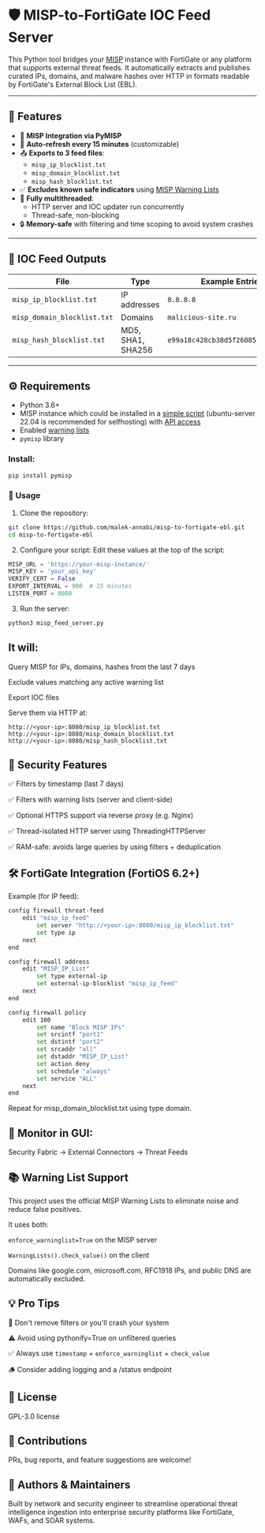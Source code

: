 # 🛡️ MISP-to-FortiGate IOC Feed Server

This Python tool bridges your [MISP](https://github.com/MISP/MISP) instance with FortiGate or any platform that supports external threat feeds. It automatically extracts and publishes curated IPs, domains, and malware hashes over HTTP in formats readable by FortiGate's External Block List (EBL).

---

## 🔧 Features

- 🧠 **MISP Integration via PyMISP**
- 🔁 **Auto-refresh every 15 minutes** (customizable)
- 📤 **Exports to 3 feed files**:
  - `misp_ip_blocklist.txt`
  - `misp_domain_blocklist.txt`
  - `misp_hash_blocklist.txt`
- ✅ **Excludes known safe indicators** using [MISP Warning Lists](https://github.com/MISP/misp-warninglists)
- 🧵 **Fully multithreaded**:
  - HTTP server and IOC updater run concurrently
  - Thread-safe, non-blocking
- 🔒 **Memory-safe** with filtering and time scoping to avoid system crashes

---

## 📂 IOC Feed Outputs

| File | Type | Example Entries |
|------|------|-----------------|
| `misp_ip_blocklist.txt` | IP addresses | `8.8.8.8` |
| `misp_domain_blocklist.txt` | Domains | `malicious-site.ru` |
| `misp_hash_blocklist.txt` | MD5, SHA1, SHA256 | `e99a18c428cb38d5f260853678922e03` |

---

## ⚙️ Requirements

- Python 3.6+
- MISP instance which could be installed in a [simple script]((https://misp.github.io/MISP/)) (ubuntu-server 22.04 is recommended for selfhosting)  with [API access](https://www.circl.lu/doc/misp/automation/#automation-api)
- Enabled [warning lists](https://www.circl.lu/doc/misp/warninglists/)
- `pymisp` library

### Install:

```bash
pip install pymisp
```
### 🚀 Usage
1. Clone the repository:
```bash
git clone https://github.com/malek-annabi/misp-to-fortigate-ebl.git
cd misp-to-fortigate-ebl
```
2. Configure your script:
Edit these values at the top of the script:

```python
MISP_URL = 'https://your-misp-instance/'
MISP_KEY = 'your_api_key'
VERIFY_CERT = False
EXPORT_INTERVAL = 900  # 15 minutes
LISTEN_PORT = 8080
```
3. Run the server:
```bash
python3 misp_feed_server.py
```
## It will:

Query MISP for IPs, domains, hashes from the last 7 days

Exclude values matching any active warning list

Export IOC files

Serve them via HTTP at:

```arduino
http://<your-ip>:8080/misp_ip_blocklist.txt
http://<your-ip>:8080/misp_domain_blocklist.txt
http://<your-ip>:8080/misp_hash_blocklist.txt
```
## 🔐 Security Features
✅ Filters by timestamp (last 7 days)

✅ Filters with warning lists (server and client-side)

✅ Optional HTTPS support via reverse proxy (e.g. Nginx)

✅ Thread-isolated HTTP server using ThreadingHTTPServer

✅ RAM-safe: avoids large queries by using filters + deduplication

## 🛠️ FortiGate Integration (FortiOS 6.2+)
Example (for IP feed):
```bash
config firewall threat-feed
    edit "misp_ip_feed"
        set server "http://<your-ip>:8080/misp_ip_blocklist.txt"
        set type ip
    next
end

config firewall address
    edit "MISP_IP_List"
        set type external-ip
        set external-ip-blocklist "misp_ip_feed"
    next
end

config firewall policy
    edit 100
        set name "Block MISP IPs"
        set srcintf "port1"
        set dstintf "port2"
        set srcaddr "all"
        set dstaddr "MISP_IP_List"
        set action deny
        set schedule "always"
        set service "ALL"
    next
end
```
Repeat for misp_domain_blocklist.txt using type domain.

## 🧠 Monitor in GUI:
Security Fabric → External Connectors → Threat Feeds

## 📚 Warning List Support
This project uses the official MISP Warning Lists to eliminate noise and reduce false positives.

It uses both:

`enforce_warninglist=True` on the MISP server

`WarningLists().check_value()` on the client

Domains like google.com, microsoft.com, RFC1918 IPs, and public DNS are automatically excluded.

## 💡 Pro Tips
🛑 Don't remove filters or you'll crash your system

⚠️ Avoid using pythonify=True on unfiltered queries

✅ Always use `timestamp` + `enforce_warninglist` + `check_value`

🪵 Consider adding logging and a /status endpoint

## 📜 License
GPL-3.0 license

## 🤝 Contributions
PRs, bug reports, and feature suggestions are welcome!

## 🧠 Authors & Maintainers
Built by network and security engineer to streamline operational threat intelligence ingestion into enterprise security platforms like FortiGate, WAFs, and SOAR systems.

